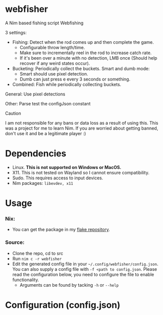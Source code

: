 # webfisher
A Nim based fishing script Webfishing </br>

3 settings:
- Fishing: Detect when the rod comes up and then complete the game.
  - Configurable throw length/time.
  - Make sure to incrementally reel in the rod to increase catch rate.
  - If it's been over a minute with no detection, LMB once (Should help recover if any weird states occur).
- Bucketing: Periodically collect the buckets. Smart and dumb mode:
  - Smart should use pixel detection.
  - Dumb can just press e every 3 seconds or something.
- Combined: Fish while periodically collecting buckets.

General:
Use pixel detections

Other:
Parse test the configJson constant

> [!CAUTION]
> I am not responsible for any bans or data loss as a result of using this. This was a project for me to learn Nim. If you are worried about getting banned, don't use it and be a legitimate player :) </br>

# Dependencies
- Linux. <b>This is not supported on Windows or MacOS.</b>
- X11. This is not tested on Wayland so I cannot ensure compatibility.
- Sudo. This requires access to input devices.
- Nim packages: `libevdev, x11`

# Usage
### Nix:
- You can get the package in my [flake repository](https://github.com/PassiveLemon/lemonake). </br>
### Source:
- Clone the repo, cd to src
- Run `nim c -r webfisher`
- Edit the generated config file in your `~/.config/webfisher/config.json`. You can also supply a config file with `-f <path to config.json`. Please read the configuration below, you need to configure the file to enable functionality. </br>
  - Arguments can be found by tacking `-h` or `--help`

# Configuration (config.json)

